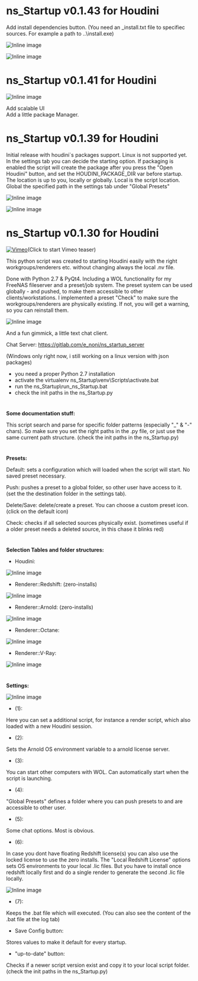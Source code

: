 # ns_Startup v0.1.43 for Houdini

Add install dependencies button.
(You need an _install.txt file to specifiec sources. For example a path to ..\install.exe)

![Inline image](docs/ns_Startup_v0143.jpg)

![Inline image](docs/ns_Startup_v0143_02.jpg)

# ns_Startup v0.1.41 for Houdini

![Inline image](docs/ns_Startup_v0141.gif)

Add scalable UI  
Add a little package Manager.


# ns_Startup v0.1.39 for Houdini

Initial release with houdini`s packages support. Linux is not supported yet.
In the settings tab you can decide the starting option. If packaging is enabled the script will create the package after you press the "Open Houdini" button, and set the HOUDINI_PACKAGE_DIR var before startup.
The location is up to you, locally or globally.
Local is the script location.
Global the specified path in the settings tab under "Global Presets"

![Inline image](docs/ns_Startup_v0139.gif)

![Inline image](docs/ns_Startup_v0139_02.gif)


# ns_Startup v0.1.30 for Houdini

[![Vimeo](https://i.vimeocdn.com/video/823525142.jpg)](https://player.vimeo.com/video/367236737 "Vimeo")(Click to start Vimeo teaser)

This python script was created to starting Houdini easily with the right 
workgroups/renderers etc. without changing always the local .nv file.

Done with Python 2.7 & PyQt4. Including a WOL functionality for my FreeNAS fileserver and a preset/job system. 
The preset system can be used globally - and pushed, to make them accessible to other clients/workstations. 
I implemented a preset "Check" to make sure the workgroups/renderers are physically existing. 
If not, you will get a warning, so you can reinstall them.

![Inline image](docs/ns_Startup_Screener.jpg)

And a fun gimmick, a little text chat client.

Chat Server: https://gitlab.com/e_noni/ns_startup_server

(Windows only right now, i still working on a linux version with json packages)
- you need a proper Python 2.7 installation
- activate the virtualenv ns_Startup\venv\Scripts\activate.bat
- run the ns_Startup\run_ns_Startup.bat
- check the init paths in the ns_Startup.py

#
**Some documentation stuff:**

This script search and parse for specific folder patterns (especially "_" & "-" chars). So make sure you set the right paths in the .py file, or just use the same current path structure. (check the init paths in the ns_Startup.py)

#
**Presets:**

Default: sets a configuration which will loaded when the script will start. No saved preset necessary.

Push: pushes a preset to a global folder, so other user have access to it. (set the the destination folder in the settings tab).

Delete/Save: delete/create a preset. You can choose a custom preset icon. (click on the default icon)

Check: checks if all selected sources physically exist. (sometimes useful if a older preset needs a deleted source, in this chase it blinks red) 

#
**Selection Tables and folder structures:**

* Houdini:

![Inline image](docs/houdini_pathes.jpg)

* Renderer::Redshift: (zero-installs)

![Inline image](docs/redshift_pathes.jpg)

* Renderer::Arnold: (zero-installs)

![Inline image](docs/arnold_pathes.jpg)

* Renderer::Octane:

![Inline image](docs/octane_pathes.jpg)

* Renderer::V-Ray:

![Inline image](docs/vray_pathes.jpg)

#
**Settings:**

![Inline image](docs/settings.jpg)

* (1):

Here you can set a additional script, for instance a render script, which also loaded with a new Houdini session.

* (2):

Sets the Arnold OS environment variable to a arnold license server. 

* (3):

You can start other computers with WOL. Can automatically start when the script is launching.

* (4):

"Global Presets" defines a folder where you can push presets to and are accessible to other user.

* (5):

Some chat options. Most is obvious.

* (6):

In case you dont have floating Redshift license(s) you can also use the locked license to use the zero installs. The "Local Redshift License" options sets OS environments to your local .lic files.
But you have to install once redshift locally first and do a single render to generate the second .lic file locally.

![Inline image](docs/redshift_lic.jpg)

* (7):

Keeps the .bat file which will executed. (You can also see the content of the .bat file at the log tab)

* Save Config button:

Stores values to make it default for every startup.

* "up-to-date" button:

Checks if a newer script version exist and copy it to your local script folder. (check the init paths in the ns_Startup.py)



